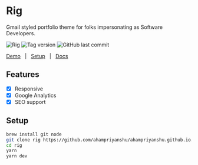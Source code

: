 # Rig

Gmail styled portfolio theme for folks impersonating as Software Developers.

![Rig](https://img.shields.io/github/license/ahampriyanshu/ahampriyanshu.github.io)
![Tag version](https://img.shields.io/github/v/tag/ahampriyanshu/ahampriyanshu.github.io)
![GitHub last commit](https://img.shields.io/github/last-commit/ahampriyanshu/ahampriyanshu.github.io/main)

[Demo](https://ahampriyanshu.com) &nbsp; | &nbsp; [Setup](./##Usage) &nbsp; | &nbsp; [Docs](https://ahampriyanshu.com)

## Features

- [x] Responsive
- [x] Google Analytics
- [x] SEO support

## Setup

```bash
brew install git node
git clone rig https://github.com/ahampriyanshu/ahampriyanshu.github.io.git
cd rig
yarn
yarn dev
```
